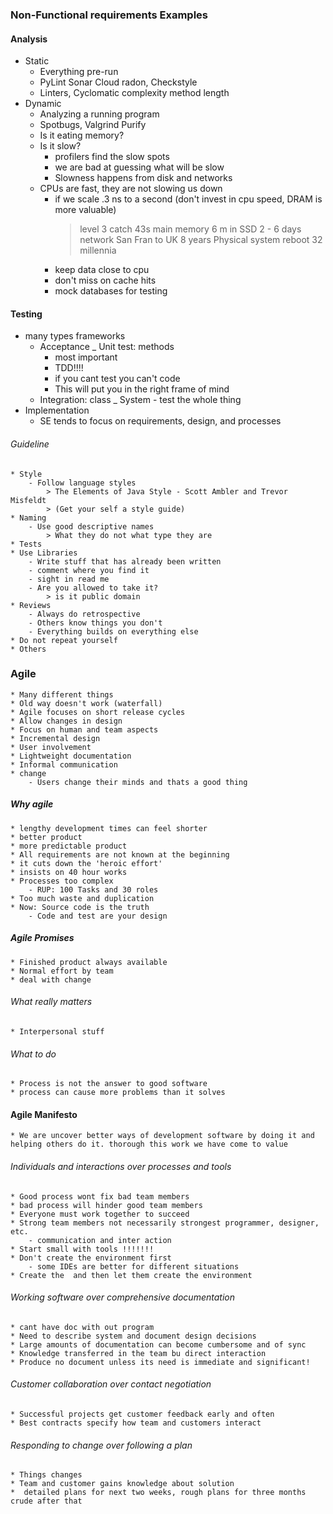 ### Non-Functional  requirements Examples

#### Analysis
* Static 
	- Everything pre-run
	- PyLint Sonar Cloud radon, Checkstyle
	- Linters, Cyclomatic complexity method length
* Dynamic 
	- Analyzing a running program
	- Spotbugs, Valgrind Purify
	- Is it eating memory?
	- Is it slow?
		* profilers find the slow spots
		* we are bad at guessing what will be slow
		* Slowness happens from disk and networks
	- CPUs are fast, they are not slowing us down
		* if we scale .3 ns to a second (don't invest in cpu speed, DRAM is more valuable)
			> level 3 catch 43s
			> main memory 6 m in
			> SSD 2 - 6 days
			> network San Fran to UK 8 years
			> Physical system reboot 32 millennia
		* keep data close to cpu
		* don't miss on cache hits
		* mock databases for testing
#### Testing
* many types frameworks
	- Acceptance 
	_ Unit test: methods
		* most important
		* TDD!!!!
		* if you cant test you can't code
		* This will put you in the right frame of mind
	- Integration: class
	_ System - test the whole thing
* Implementation
	- SE tends to focus on requirements, design, and processes
###### Guideline 
	* Style
		- Follow language styles 
			> The Elements of Java Style - Scott Ambler and Trevor Misfeldt
			> (Get your self a style guide)
	* Naming
		- Use good descriptive names 
			> What they do not what type they are
	* Tests
	* Use Libraries
		- Write stuff that has already been written
		- comment where you find it
		- sight in read me
		- Are you allowed to take it?
			> is it public domain
	* Reviews
		- Always do retrospective
		- Others know things you don't 
		- Everything builds on everything else
	* Do not repeat yourself
	* Others

### Agile
	* Many different things
	* Old way doesn't work (waterfall)
	* Agile focuses on short release cycles
	* Allow changes in design
	* Focus on human and team aspects
	* Incremental design
	* User involvement 
	* Lightweight documentation
	* Informal communication
	* change
		- Users change their minds and thats a good thing
##### Why agile
	* lengthy development times can feel shorter
	* better product
	* more predictable product
	* All requirements are not known at the beginning
	* it cuts down the 'heroic effort'
	* insists on 40 hour works
	* Processes too complex
		- RUP: 100 Tasks and 30 roles
	* Too much waste and duplication 
	* Now: Source code is the truth 
		- Code and test are your design
##### Agile Promises
	* Finished product always available 
	* Normal effort by team
	* deal with change 
###### What really matters
	* Interpersonal stuff
###### What to do 
	* Process is not the answer to good software
	* process can cause more problems than it solves
#### Agile Manifesto
	* We are uncover better ways of development software by doing it and helping others do it. thorough this work we have come to value
	
###### Individuals and interactions over processes and tools 
	* Good process wont fix bad team members
	* bad process will hinder good team members	
	* Everyone must work together to succeed
	* Strong team members not necessarily strongest programmer, designer, etc.
		- communication and inter action
	* Start small with tools !!!!!!!
	* Don't create the environment first
		- some IDEs are better for different situations
	* Create the  and then let them create the environment
###### Working software over comprehensive documentation
	* cant have doc with out program
	* Need to describe system and document design decisions
	* Large amounts of documentation can become cumbersome and of sync
	* Knowledge transferred in the team bu direct interaction
	* Produce no document unless its need is immediate and significant!
###### Customer collaboration over contact negotiation
	* Successful projects get customer feedback early and often 
	* Best contracts specify how team and customers interact
###### Responding to change over following a plan
	* Things changes
	* Team and customer gains knowledge about solution 
	*  detailed plans for next two weeks, rough plans for three months crude after that

